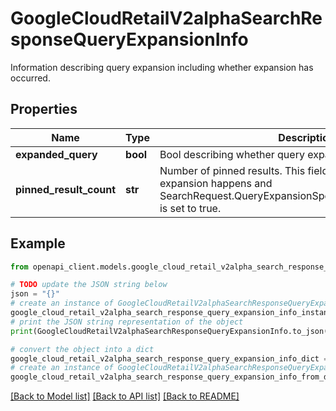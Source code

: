 # GoogleCloudRetailV2alphaSearchResponseQueryExpansionInfo

Information describing query expansion including whether expansion has occurred.

## Properties

Name | Type | Description | Notes
------------ | ------------- | ------------- | -------------
**expanded_query** | **bool** | Bool describing whether query expansion has occurred. | [optional] 
**pinned_result_count** | **str** | Number of pinned results. This field will only be set when expansion happens and SearchRequest.QueryExpansionSpec.pin_unexpanded_results is set to true. | [optional] 

## Example

```python
from openapi_client.models.google_cloud_retail_v2alpha_search_response_query_expansion_info import GoogleCloudRetailV2alphaSearchResponseQueryExpansionInfo

# TODO update the JSON string below
json = "{}"
# create an instance of GoogleCloudRetailV2alphaSearchResponseQueryExpansionInfo from a JSON string
google_cloud_retail_v2alpha_search_response_query_expansion_info_instance = GoogleCloudRetailV2alphaSearchResponseQueryExpansionInfo.from_json(json)
# print the JSON string representation of the object
print(GoogleCloudRetailV2alphaSearchResponseQueryExpansionInfo.to_json())

# convert the object into a dict
google_cloud_retail_v2alpha_search_response_query_expansion_info_dict = google_cloud_retail_v2alpha_search_response_query_expansion_info_instance.to_dict()
# create an instance of GoogleCloudRetailV2alphaSearchResponseQueryExpansionInfo from a dict
google_cloud_retail_v2alpha_search_response_query_expansion_info_from_dict = GoogleCloudRetailV2alphaSearchResponseQueryExpansionInfo.from_dict(google_cloud_retail_v2alpha_search_response_query_expansion_info_dict)
```
[[Back to Model list]](../README.md#documentation-for-models) [[Back to API list]](../README.md#documentation-for-api-endpoints) [[Back to README]](../README.md)


